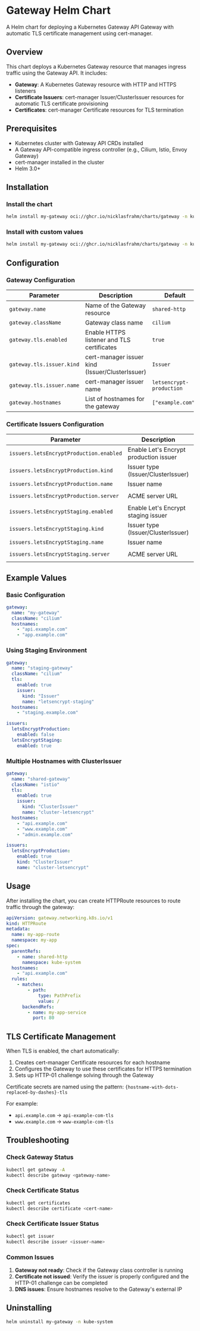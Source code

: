 # Gateway Helm Chart

A Helm chart for deploying a Kubernetes Gateway API Gateway with automatic TLS certificate management using cert-manager.

## Overview

This chart deploys a Kubernetes Gateway resource that manages ingress traffic using the Gateway API. It includes:

- **Gateway**: A Kubernetes Gateway resource with HTTP and HTTPS listeners
- **Certificate Issuers**: cert-manager Issuer/ClusterIssuer resources for automatic TLS certificate provisioning
- **Certificates**: cert-manager Certificate resources for TLS termination

## Prerequisites

- Kubernetes cluster with Gateway API CRDs installed
- A Gateway API-compatible ingress controller (e.g., Cilium, Istio, Envoy Gateway)
- cert-manager installed in the cluster
- Helm 3.0+

## Installation

### Install the chart

```bash
helm install my-gateway oci://ghcr.io/nicklasfrahm/charts/gateway -n kube-system
```

### Install with custom values

```bash
helm install my-gateway oci://ghcr.io/nicklasfrahm/charts/gateway -n kube-system -f my-values.yaml
```

## Configuration

### Gateway Configuration

| Parameter                 | Description                                     | Default                  |
| ------------------------- | ----------------------------------------------- | ------------------------ |
| `gateway.name`            | Name of the Gateway resource                    | `shared-http`            |
| `gateway.className`       | Gateway class name                              | `cilium`                 |
| `gateway.tls.enabled`     | Enable HTTPS listener and TLS certificates      | `true`                   |
| `gateway.tls.issuer.kind` | cert-manager issuer kind (Issuer/ClusterIssuer) | `Issuer`                 |
| `gateway.tls.issuer.name` | cert-manager issuer name                        | `letsencrypt-production` |
| `gateway.hostnames`       | List of hostnames for the gateway               | `["example.com"]`        |

### Certificate Issuers Configuration

| Parameter                               | Description                            | Default                                                  |
| --------------------------------------- | -------------------------------------- | -------------------------------------------------------- |
| `issuers.letsEncryptProduction.enabled` | Enable Let's Encrypt production issuer | `true`                                                   |
| `issuers.letsEncryptProduction.kind`    | Issuer type (Issuer/ClusterIssuer)     | `Issuer`                                                 |
| `issuers.letsEncryptProduction.name`    | Issuer name                            | `letsencrypt-production`                                 |
| `issuers.letsEncryptProduction.server`  | ACME server URL                        | `https://acme-v02.api.letsencrypt.org/directory`         |
| `issuers.letsEncryptStaging.enabled`    | Enable Let's Encrypt staging issuer    | `false`                                                  |
| `issuers.letsEncryptStaging.kind`       | Issuer type (Issuer/ClusterIssuer)     | `Issuer`                                                 |
| `issuers.letsEncryptStaging.name`       | Issuer name                            | `letsencrypt-staging`                                    |
| `issuers.letsEncryptStaging.server`     | ACME server URL                        | `https://acme-staging-v02.api.letsencrypt.org/directory` |

## Example Values

### Basic Configuration

```yaml
gateway:
  name: "my-gateway"
  className: "cilium"
  hostnames:
    - "api.example.com"
    - "app.example.com"
```

### Using Staging Environment

```yaml
gateway:
  name: "staging-gateway"
  className: "cilium"
  tls:
    enabled: true
    issuer:
      kind: "Issuer"
      name: "letsencrypt-staging"
  hostnames:
    - "staging.example.com"

issuers:
  letsEncryptProduction:
    enabled: false
  letsEncryptStaging:
    enabled: true
```

### Multiple Hostnames with ClusterIssuer

```yaml
gateway:
  name: "shared-gateway"
  className: "istio"
  tls:
    enabled: true
    issuer:
      kind: "ClusterIssuer"
      name: "cluster-letsencrypt"
  hostnames:
    - "api.example.com"
    - "www.example.com"
    - "admin.example.com"

issuers:
  letsEncryptProduction:
    enabled: true
    kind: "ClusterIssuer"
    name: "cluster-letsencrypt"
```

## Usage

After installing the chart, you can create HTTPRoute resources to route traffic through the gateway:

```yaml
apiVersion: gateway.networking.k8s.io/v1
kind: HTTPRoute
metadata:
  name: my-app-route
  namespace: my-app
spec:
  parentRefs:
    - name: shared-http
      namespace: kube-system
  hostnames:
    - "api.example.com"
  rules:
    - matches:
        - path:
            type: PathPrefix
            value: /
      backendRefs:
        - name: my-app-service
          port: 80
```

## TLS Certificate Management

When TLS is enabled, the chart automatically:

1. Creates cert-manager Certificate resources for each hostname
2. Configures the Gateway to use these certificates for HTTPS termination
3. Sets up HTTP-01 challenge solving through the Gateway

Certificate secrets are named using the pattern: `{hostname-with-dots-replaced-by-dashes}-tls`

For example:

- `api.example.com` → `api-example-com-tls`
- `www.example.com` → `www-example-com-tls`

## Troubleshooting

### Check Gateway Status

```bash
kubectl get gateway -A
kubectl describe gateway <gateway-name>
```

### Check Certificate Status

```bash
kubectl get certificates
kubectl describe certificate <cert-name>
```

### Check Certificate Issuer Status

```bash
kubectl get issuer
kubectl describe issuer <issuer-name>
```

### Common Issues

1. **Gateway not ready**: Check if the Gateway class controller is running
2. **Certificate not issued**: Verify the issuer is properly configured and the HTTP-01 challenge can be completed
3. **DNS issues**: Ensure hostnames resolve to the Gateway's external IP

## Uninstalling

```bash
helm uninstall my-gateway -n kube-system
```
